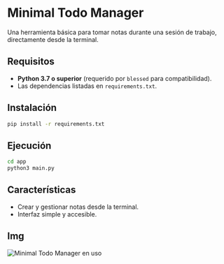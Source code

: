 # Minimal Todo Manager

Una herramienta básica para tomar notas durante una sesión de trabajo, directamente desde la terminal.

## Requisitos
- **Python 3.7 o superior** (requerido por `blessed` para compatibilidad).
- Las dependencias listadas en `requirements.txt`.


## Instalación
```bash 
pip install -r requirements.txt
```


## Ejecución
```bash 
cd app
python3 main.py
``` 


## Características
- Crear y gestionar notas desde la terminal.
- Interfaz simple y accesible.


## Img 
![Minimal Todo Manager en uso]()